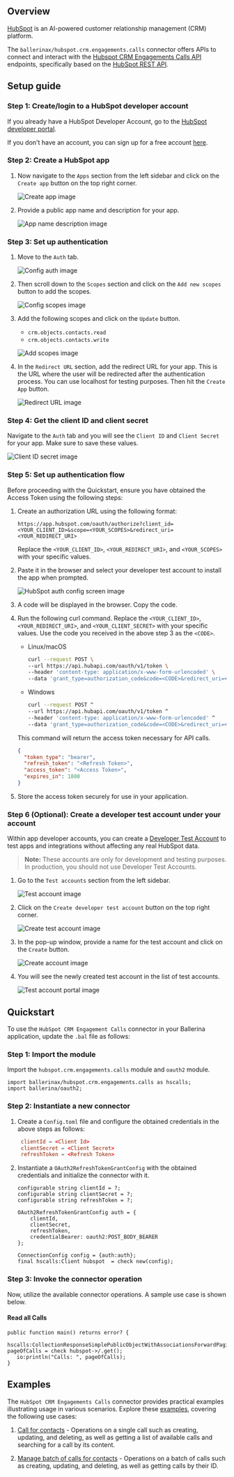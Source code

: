 ## Overview

[HubSpot](https://www.hubspot.com/) is an AI-powered customer relationship management (CRM) platform.

The `ballerinax/hubspot.crm.engagements.calls` connector offers APIs to connect and interact with the [Hubspot CRM Engagements Calls API](https://developers.hubspot.com/docs/guides/api/crm/engagements/calls) endpoints, specifically based on the [HubSpot REST API](https://developers.hubspot.com/docs/reference/api/overview).

## Setup guide

### Step 1: Create/login to a HubSpot developer account

If you already have a HubSpot Developer Account, go to the [HubSpot developer portal](https://app.hubspot.com/).

If you don't have an account, you can sign up for a free account [here](https://developers.hubspot.com/get-started).

### Step 2: Create a HubSpot app

1. Now navigate to the `Apps` section from the left sidebar and click on the `Create app` button on the top right corner.

   ![Create app image](https://raw.githubusercontent.com/ballerina-platform/module-ballerinax-hubspot.crm.engagements.calls/main/docs/setup/resources/5_create_app.png)

2. Provide a public app name and description for your app.

   ![App name description image](https://raw.githubusercontent.com/ballerina-platform/module-ballerinax-hubspot.crm.engagements.calls/main/docs/setup/resources/6_app_name_description.png)

### Step 3: Set up authentication

1. Move to the `Auth` tab.

   ![Config auth image](https://raw.githubusercontent.com/ballerina-platform/module-ballerinax-hubspot.crm.engagements.calls/main/docs/setup/resources/7_config_auth.png)

2. Then scroll down to the `Scopes` section and click on the `Add new scopes` button to add the scopes.

   ![Config scopes image](https://raw.githubusercontent.com/ballerina-platform/module-ballerinax-hubspot.crm.engagements.calls/main/docs/setup/resources/8_config_scopes.png)

3. Add the following scopes and click on the `Update` button.

   - `crm.objects.contacts.read`
   - `crm.objects.contacts.write`

   ![Add scopes image](https://raw.githubusercontent.com/ballerina-platform/module-ballerinax-hubspot.crm.engagements.calls/main/docs/setup/resources/9_add_scopes.png)

4. In the `Redirect URL` section, add the redirect URL for your app. This is the URL where the user will be redirected after the authentication process. You can use localhost for testing purposes. Then hit the `Create App` button.

   ![Redirect URL image](https://raw.githubusercontent.com/ballerina-platform/module-ballerinax-hubspot.crm.engagements.calls/main/docs/setup/resources/10_redirect_url.png)

### Step 4: Get the client ID and client secret

Navigate to the `Auth` tab and you will see the `Client ID` and `Client Secret` for your app. Make sure to save these values.

![Client ID secret image](https://raw.githubusercontent.com/ballerina-platform/module-ballerinax-hubspot.crm.engagements.calls/main/docs/setup/resources/11_client_id_secret.png)

### Step 5: Set up authentication flow

Before proceeding with the Quickstart, ensure you have obtained the Access Token using the following steps:

1. Create an authorization URL using the following format:

   ```url
   https://app.hubspot.com/oauth/authorize?client_id=<YOUR_CLIENT_ID>&scope=<YOUR_SCOPES>&redirect_uri=<YOUR_REDIRECT_URI>
   ```

   Replace the `<YOUR_CLIENT_ID>`, `<YOUR_REDIRECT_URI>`, and `<YOUR_SCOPES>` with your specific values.

2. Paste it in the browser and select your developer test account to install the app when prompted.

   ![HubSpot auth config screen image](https://raw.githubusercontent.com/ballerina-platform/module-ballerinax-hubspot.crm.engagements.calls/main/docs/setup/resources/12-hubspot_auth_config_screen.png)

3. A code will be displayed in the browser. Copy the code.

4. Run the following curl command. Replace the `<YOUR_CLIENT_ID>`, `<YOUR_REDIRECT_URI>`, and `<YOUR_CLIENT_SECRET>` with your specific values. Use the code you received in the above step 3 as the `<CODE>`.

   - Linux/macOS

     ```bash
     curl --request POST \
     --url https://api.hubapi.com/oauth/v1/token \
     --header 'content-type: application/x-www-form-urlencoded' \
     --data 'grant_type=authorization_code&code=<CODE>&redirect_uri=<YOUR_REDIRECT_URI>&client_id=<YOUR_CLIENT_ID>&client_secret=<YOUR_CLIENT_SECRET>'
     ```

   - Windows

     ```bash
     curl --request POST ^
     --url https://api.hubapi.com/oauth/v1/token ^
     --header 'content-type: application/x-www-form-urlencoded' ^
     --data 'grant_type=authorization_code&code=<CODE>&redirect_uri=<YOUR_REDIRECT_URI>&client_id=<YOUR_CLIENT_ID>&client_secret=<YOUR_CLIENT_SECRET>'
     ```

   This command will return the access token necessary for API calls.

   ```json
   {
     "token_type": "bearer",
     "refresh_token": "<Refresh Token>",
     "access_token": "<Access Token>",
     "expires_in": 1800
   }
   ```

5. Store the access token securely for use in your application.

### Step 6 (Optional): Create a developer test account under your account

Within app developer accounts, you can create a [Developer Test Account](https://developers.hubspot.com/beta-docs/getting-started/account-types#developer-test-accounts) to test apps and integrations without affecting any real HubSpot data.

 > **Note:** These accounts are only for development and testing purposes. In production, you should not use Developer Test Accounts.

1. Go to the `Test accounts` section from the left sidebar.

   ![Test account image](https://raw.githubusercontent.com/ballerina-platform/module-ballerinax-hubspot.crm.engagements.calls/main/docs/setup/resources/1_test_account.png)

2. Click on the `Create developer test account` button on the top right corner.

   ![Create test account image](https://raw.githubusercontent.com/ballerina-platform/module-ballerinax-hubspot.crm.engagements.calls/main/docs/setup/resources/2_create_test_account.png)

3. In the pop-up window, provide a name for the test account and click on the `Create` button.

   ![Create account image](https://raw.githubusercontent.com/ballerina-platform/module-ballerinax-hubspot.crm.engagements.calls/main/docs/setup/resources/3_create_account.png)

4. You will see the newly created test account in the list of test accounts.

   ![Test account portal image](https://raw.githubusercontent.com/ballerina-platform/module-ballerinax-hubspot.crm.engagements.calls/main/docs/setup/resources/4_test_account_portal.png)

## Quickstart

To use the `HubSpot CRM Engagement Calls` connector in your Ballerina application, update the `.bal` file as follows:

### Step 1: Import the module

Import the `hubspot.crm.engagements.calls` module and `oauth2` module.

```ballerina
import ballerinax/hubspot.crm.engagements.calls as hscalls;
import ballerina/oauth2;
```

### Step 2: Instantiate a new connector

1. Create a `Config.toml` file and configure the obtained credentials in the above steps as follows:

   ```toml
    clientId = <Client Id>
    clientSecret = <Client Secret>
    refreshToken = <Refresh Token>
   ```

2. Instantiate a `OAuth2RefreshTokenGrantConfig` with the obtained credentials and initialize the connector with it.

    ```ballerina
    configurable string clientId = ?;
    configurable string clientSecret = ?;
    configurable string refreshToken = ?;

    OAuth2RefreshTokenGrantConfig auth = {
        clientId,
        clientSecret,
        refreshToken,
        credentialBearer: oauth2:POST_BODY_BEARER
    };

    ConnectionConfig config = {auth:auth};
    final hscalls:Client hubspot  = check new(config);
    ```

### Step 3: Invoke the connector operation

Now, utilize the available connector operations. A sample use case is shown below.

#### Read all Calls

```ballerina
public function main() returns error? {
   hscalls:CollectionResponseSimplePublicObjectWithAssociationsForwardPaging pageOfCalls = check hubspot->/.get();
   io:println("Calls: ", pageOfCalls);
}
```

## Examples

The `HubSpot CRM Engagements Calls` connector provides practical examples illustrating usage in various scenarios. Explore these [examples](https://github.com/ballerina-platform/module-ballerinax-hubspot.crm.engagements.calls/tree/main/examples), covering the following use cases:

1. [Call for contacts](https://github.com/ballerina-platform/module-ballerinax-hubspot.crm.engagements.calls/tree/main/examples/call-for-contact) - Operations on a single call such as creating, updating, and deleting, as well as getting a list of available calls and searching for a call by its content.

2. [Manage batch of calls for contacts](https://github.com/ballerina-platform/module-ballerinax-hubspot.crm.engagements.calls/tree/main/examples/manage-batch-of-calls) - Operations on a batch of calls such as creating, updating, and deleting, as well as getting calls by their ID.
